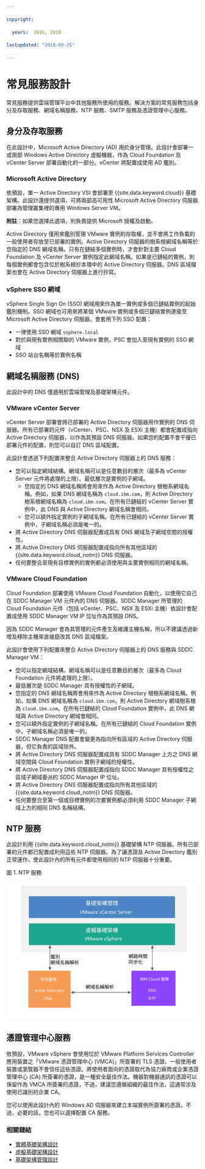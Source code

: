 ```yaml
---

copyright:

  years:  2016, 2018

lastupdated: "2018-09-25"

---
```


# 常見服務設計

常見服務提供雲端管理平台中其他服務所使用的服務。解決方案的常見服務包括身分及存取服務、網域名稱服務、NTP 服務、SMTP 服務及憑證管理中心服務。

## 身分及存取服務

在此設計中，Microsoft Active Directory (AD) 用於身分管理。此設計會部署一或兩部 Windows Active Directory 虛擬機器，作為 Cloud Foundation 及 vCenter Server 部署自動化的一部分。vCenter 將配置成使用 AD 鑑別。

### Microsoft Active Directory

依預設，單一 Active Directory VSI 會部署至 {{site.data.keyword.cloud}} 基礎架構。此設計還提供選項，可將兩部高可用性 Microsoft Active Directory 伺服器部署為管理叢集裡的專用 Windows Server VM。

**附註**：如果您選擇此選項，則負責提供 Microsoft 授權及啟動。

Active Directory 僅用來鑑別管理 VMware 實例的存取權，並不會將工作負載的一般使用者存放至已部署的實例。Active Directory 伺服器的樹系根網域名稱等於您指定的 DNS 網域名稱。只有在鏈結多個實例時，才會針對主要 Cloud Foundation 及 vCenter Server 實例指定此網域名稱。如果是已鏈結的實例，則每個實例都會包含位於樹系根抄本環中的 Active Directory 伺服器。DNS 區域檔案也會在 Active Directory 伺服器上進行抄寫。

### vSphere SSO 網域

vSphere Single Sign On (SSO) 網域用來作為單一實例或多個已鏈結實例的起始鑑別機制。SSO 網域也可用來將某個 VMware 實例或多個已鏈結實例連接至 Microsoft Active Directory 伺服器。會套用下列 SSO 配置：  
* 一律使用 SSO 網域 `vsphere.local`
* 對於與現有實例相關聯的 VMware 實例，PSC 會加入至現有實例的 SSO 網域
* SSO 站台名稱等於實例名稱

## 網域名稱服務 (DNS)

此設計中的 DNS 僅適用於雲端管理及基礎架構元件。

### VMware vCenter Server

vCenter Server 部署會將已部署的 Active Directory 伺服器用作實例的 DNS 伺服器。所有已部署的元件（vCenter、PSC、NSX 及 ESXi 主機）都會配置成指向 Active Directory 伺服器，以作為其預設 DNS 伺服器。如果您的配置不會干擾已部署元件的配置，則您可以自訂 DNS 區域配置。

此設計會透過下列配置來整合 Active Directory 伺服器上的 DNS 服務：
* 您可以指定網域結構。網域名稱可以是任意數目的層次（最多為 vCenter Server 元件將處理的上限）。最低層次是實例的子網域。
   * 您指定的 DNS 網域名稱將會用來作為 Active Directory 根樹系網域名稱。例如，如果 DNS 網域名稱為 `cloud.ibm.com`，則 Active Directory 樹系根網域名稱為 `cloud.ibm.com`。在所有已鏈結的 vCenter Server 實例中，此 DNS 與 Active Directory 網域名稱會相同。
   * 您可以額外指定實例的子網域名稱。在所有已鏈結的 vCenter Server 實例中，子網域名稱必須是唯一的。
* 將 Active Directory DNS 伺服器配置成具有 DNS 網域及子網域空間的授權性。
* 將 Active Directory DNS 伺服器配置成指向所有其他區域的 {{site.data.keyword.cloud_notm}} DNS 伺服器。
* 任何要整合至現有目標實例的實例都必須使用與主要實例相同的網域名稱。

### VMware Cloud Foundation

Cloud Foundation 部署使用 VMware Cloud Foundation 自動化，以使用它自己在 SDDC Manager VM 元件內的 DNS 伺服器。SDDC Manager 所管理的 Cloud Foundation 元件（包括 vCenter、PSC、NSX 及 ESXi 主機）依設計會配置成使用 SDDC Manager VM IP 位址作為其預設 DNS。

因為 SDDC Manager 會為其管理的元件產生及維護主機名稱，所以不建議透過新增及移除主機來直接竄改其 DNS 區域檔案。

此設計會使用下列配置來整合 Active Directory 伺服器上的 DNS 服務與 SDDC Manager VM：
* 您可以指定網域結構。網域名稱可以是任意數目的層次（最多為 Cloud Foundation 元件將處理的上限）。
* 最低層次是 SDDC Manager 具有授權性的子網域。
* 您指定的 DNS 網域名稱將會用來作為 Active Directory 根樹系網域名稱。例如，如果 DNS 網域名稱為 `cloud.ibm.com`，則 Active Directory 網域樹系根為 `cloud.ibm.com`。在所有已鏈結的 Cloud Foundation 實例中，此 DNS 網域與 Active Directory 網域會相同。
* 您可以額外指定實例的子網域名稱。在所有已鏈結的 Cloud Foundation 實例中，子網域名稱必須是唯一的。  
* SDDC Manager DNS 配置會變更為指向所有區域的 Active Directory 伺服器，但它負責的區域除外。
* 將 Active Directory DNS 伺服器配置成具有 SDDC Manager 上方之 DNS 網域空間與 Cloud Foundation 實例子網域的授權性。
* 將 Active Directory DNS 伺服器配置成指向 SDDC Manager 具有授權性之區域子網域委派的 SDDC Manager IP 位址。
* 將 Active Directory DNS 伺服器配置成指向所有其他區域的 {{site.data.keyword.cloud_notm}} DNS 伺服器。
* 任何要整合至第一個或目標實例的次要實例都必須利用 SDDC Manager 子網域上方的相同 DNS 名稱結構。

## NTP 服務

此設計利用 {{site.data.keyword.cloud_notm}} 基礎架構 NTP 伺服器。所有已部署的元件都已配置成利用這些 NTP 伺服器。為了讓憑證及 Active Directory 鑑別正常運作，使此設計內的所有元件都使用相同的 NTP 伺服器十分重要。

圖 1. NTP 服務

![NTP 服務](commonservice_ntp.svg "在此設計中，實例的所有元件都會透過 NTP 服務使用相同的 {{site.data.keyword.cloud_notm}} 基礎架構 NTP 伺服器。")

## 憑證管理中心服務

依預設，VMware vSphere 會使用位於 VMware Platform Services Controller 應用裝置之「VMware 憑證管理中心 (VMCA)」所簽署的 TLS 憑證。一般使用者裝置或瀏覽器不會信任這些憑證。將使用者面向的憑證取代為協力廠商或企業憑證管理中心 (CA) 所簽署的憑證，是一種安全最佳作法。機器對機器通訊的憑證可以保留作為 VMCA 所簽署的憑證，不過，建議您遵循組織的最佳作法，這通常涉及使用已識別的企業 CA。

您可以使用此設計內的 Windows AD 伺服器來建立本端實例所簽署的憑證。不過，必要的話，您也可以選擇配置 CA 服務。

### 相關鏈結

* [實體基礎架構設計](design_physicalinfrastructure.html)
* [虛擬基礎架構設計](design_virtualinfrastructure.html)
* [基礎架構管理設計](design_infrastructuremgmt.html)
